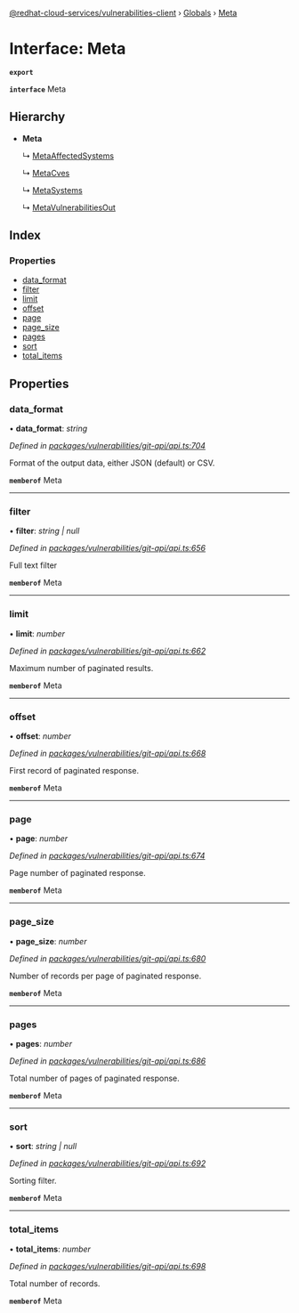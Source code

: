 [@redhat-cloud-services/vulnerabilities-client](../README.md) › [Globals](../globals.md) › [Meta](meta.md)

# Interface: Meta

**`export`** 

**`interface`** Meta

## Hierarchy

* **Meta**

  ↳ [MetaAffectedSystems](metaaffectedsystems.md)

  ↳ [MetaCves](metacves.md)

  ↳ [MetaSystems](metasystems.md)

  ↳ [MetaVulnerabilitiesOut](metavulnerabilitiesout.md)

## Index

### Properties

* [data_format](meta.md#data_format)
* [filter](meta.md#filter)
* [limit](meta.md#limit)
* [offset](meta.md#offset)
* [page](meta.md#page)
* [page_size](meta.md#page_size)
* [pages](meta.md#pages)
* [sort](meta.md#sort)
* [total_items](meta.md#total_items)

## Properties

###  data_format

• **data_format**: *string*

*Defined in [packages/vulnerabilities/git-api/api.ts:704](https://github.com/RedHatInsights/javascript-clients/blob/master/packages/vulnerabilities/git-api/api.ts#L704)*

Format of the output data, either JSON (default) or CSV.

**`memberof`** Meta

___

###  filter

• **filter**: *string | null*

*Defined in [packages/vulnerabilities/git-api/api.ts:656](https://github.com/RedHatInsights/javascript-clients/blob/master/packages/vulnerabilities/git-api/api.ts#L656)*

Full text filter

**`memberof`** Meta

___

###  limit

• **limit**: *number*

*Defined in [packages/vulnerabilities/git-api/api.ts:662](https://github.com/RedHatInsights/javascript-clients/blob/master/packages/vulnerabilities/git-api/api.ts#L662)*

Maximum number of paginated results.

**`memberof`** Meta

___

###  offset

• **offset**: *number*

*Defined in [packages/vulnerabilities/git-api/api.ts:668](https://github.com/RedHatInsights/javascript-clients/blob/master/packages/vulnerabilities/git-api/api.ts#L668)*

First record of paginated response.

**`memberof`** Meta

___

###  page

• **page**: *number*

*Defined in [packages/vulnerabilities/git-api/api.ts:674](https://github.com/RedHatInsights/javascript-clients/blob/master/packages/vulnerabilities/git-api/api.ts#L674)*

Page number of paginated response.

**`memberof`** Meta

___

###  page_size

• **page_size**: *number*

*Defined in [packages/vulnerabilities/git-api/api.ts:680](https://github.com/RedHatInsights/javascript-clients/blob/master/packages/vulnerabilities/git-api/api.ts#L680)*

Number of records per page of paginated response.

**`memberof`** Meta

___

###  pages

• **pages**: *number*

*Defined in [packages/vulnerabilities/git-api/api.ts:686](https://github.com/RedHatInsights/javascript-clients/blob/master/packages/vulnerabilities/git-api/api.ts#L686)*

Total number of pages of paginated response.

**`memberof`** Meta

___

###  sort

• **sort**: *string | null*

*Defined in [packages/vulnerabilities/git-api/api.ts:692](https://github.com/RedHatInsights/javascript-clients/blob/master/packages/vulnerabilities/git-api/api.ts#L692)*

Sorting filter.

**`memberof`** Meta

___

###  total_items

• **total_items**: *number*

*Defined in [packages/vulnerabilities/git-api/api.ts:698](https://github.com/RedHatInsights/javascript-clients/blob/master/packages/vulnerabilities/git-api/api.ts#L698)*

Total number of records.

**`memberof`** Meta
